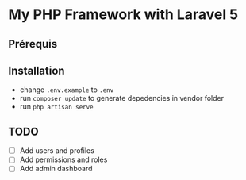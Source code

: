 # My PHP Framework with Laravel 5

## Prérequis

## Installation


* change `.env.example` to `.env`
* run `composer update` to generate depedencies in vendor folder
* run `php artisan serve`
<!-- * run `npm install` -->

## TODO

- [ ] Add users and profiles
- [ ] Add permissions and roles
- [ ] Add admin dashboard
